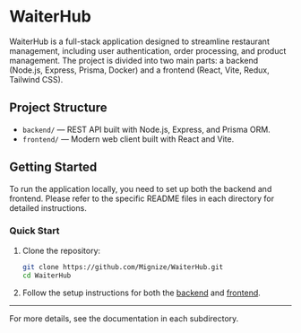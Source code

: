 # WaiterHub

WaiterHub is a full-stack application designed to streamline restaurant management, including user authentication, order processing, and product management. The project is divided into two main parts: a backend (Node.js, Express, Prisma, Docker) and a frontend (React, Vite, Redux, Tailwind CSS).

## Project Structure

- `backend/` — REST API built with Node.js, Express, and Prisma ORM.
- `frontend/` — Modern web client built with React and Vite.

## Getting Started

To run the application locally, you need to set up both the backend and frontend. Please refer to the specific README files in each directory for detailed instructions.

### Quick Start

1. Clone the repository:

   ```bash
   git clone https://github.com/Mignize/WaiterHub.git
   cd WaiterHub
   ```

2. Follow the setup instructions for both the [backend](./backend/README.md) and [frontend](./frontend/README.md).

---

For more details, see the documentation in each subdirectory.
